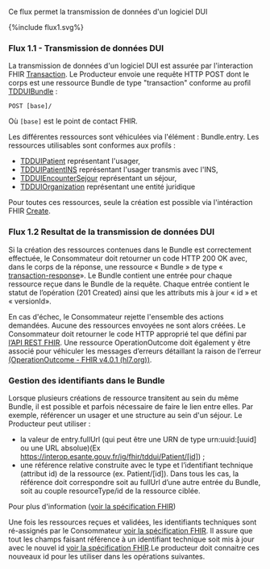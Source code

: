 Ce flux permet la transmission de données d'un logiciel DUI

<div>{%include flux1.svg%}</div>

### Flux 1.1 - Transmission de données DUI

La transmission de données d'un logiciel DUI est assurée par l'interaction FHIR <a href="https://hl7.org/fhir/R4/http.html#transaction">Transaction</a>. Le Producteur envoie une requête HTTP POST dont le corps est une ressource Bundle de type "transaction" conforme au profil [TDDUIBundle](StructureDefinition-tddui-bundle.html) : 


`POST [base]/`

Où `[base]` est le point de contact FHIR.


Les différentes ressources sont véhiculées via l'élément : Bundle.entry. Les ressources utilisables sont conformes aux profils :
* [TDDUIPatient](StructureDefinition-tddui-patient.html) représentant l'usager,
* [TDDUIPatientINS](StructureDefinition-tddui-patient-ins.html) représentant l'usager transmis avec l'INS,
* [TDDUIEncounterSejour](StructureDefinition-tddui-encounter-sejour.html) représentant un séjour,
* [TDDUIOrganization](StructureDefinition-tddui-organization.html) représentant une entité juridique



Pour toutes ces ressources, seule la création est possible via l'intéraction FHIR <a href="https://hl7.org/fhir/R4/http.html#create">Create</a>.

### Flux 1.2 Resultat de la transmission de données DUI

Si la création des ressources contenues dans le Bundle est correctement effectuée, le Consommateur doit retourner un code HTTP 200 OK avec, dans le corps de la réponse, une ressource « Bundle » de type « [transaction-response](https://hl7.org/fhir/R4/http.html#transaction-response)».
Le Bundle contient une entrée pour chaque ressource reçue dans le Bundle de la requête. Chaque entrée contient le statut de l’opération (201 Created) ainsi que les attributs mis à jour « id » et « versionId».

En cas d'échec, le Consommateur rejette l'ensemble des actions demandées. Aucune des ressources envoyées ne sont alors créées. Le Consommateur doit retourner le code HTTP approprié tel que défini par [l’API REST FHIR](https://hl7.org/fhir/R4/http.html#trules). Une ressource OperationOutcome doit également y être associé pour véhiculer les messages d’erreurs détaillant la raison de l’erreur [(OperationOutcome - FHIR v4.0.1 (hl7.org))](http://hl7.org/fhir/R4/operationoutcome.html).

### Gestion des identifiants dans le Bundle
 Lorsque plusieurs créations de ressource transitent au sein du même Bundle, il est possible et parfois nécessaire de faire le lien entre elles. Par exemple, référencer un usager et une structure au sein d'un séjour. Le Producteur peut utiliser :
* la valeur de entry.fullUrl (qui peut être une URN de type urn:uuid:[uuid] ou une URL absolue)(Ex https://interop.esante.gouv.fr/ig/fhir/tddui/Patient/[id]) ;
* une référence relative construite avec le type et l’identifiant technique (attribut id) de la ressource (ex. Patient/[id]).
Dans tous les cas, la référence doit correspondre soit au fullUrl d’une autre entrée du Bundle, soit au couple resourceType/id de la ressource ciblée.
  
Pour plus d'information ([voir la spécification FHIR](https://build.fhir.org/bundle.html#references))

Une fois les ressources reçues et validées, les identifiants techniques sont ré-assignés par le Consommateur [voir la spécification FHIR](http://hl7.org/fhir/R4/http.html#create). Il assure que tout les champs faisant référence à un identifiant technique soit mis à jour avec le nouvel id [voir la spécification FHIR](https://build.fhir.org/http.html#url-fixing).Le producteur doit connaitre ces nouveaux id pour les utiliser dans les opérations suivantes.


